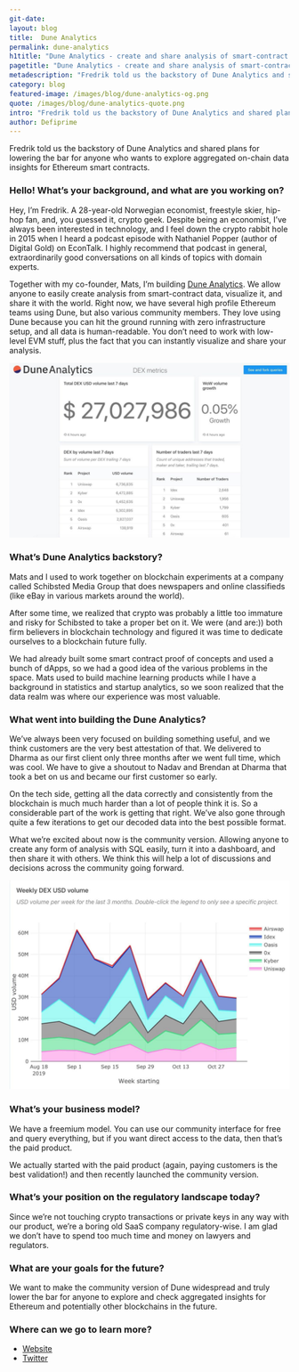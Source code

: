 ```yaml
---
git-date:
layout: blog
title:  Dune Analytics
permalink: dune-analytics
h1title: "Dune Analytics - create and share analysis of smart-contract data"
pagetitle: "Dune Analytics - create and share analysis of smart-contract data"
metadescription: "Fredrik told us the backstory of Dune Analytics and shared plans for lowering the bar for anyone who wants to explore aggregated on-chain data insights for Ethereum smart contracts."
category: blog
featured-image: /images/blog/dune-analytics-og.png
quote: /images/blog/dune-analytics-quote.png
intro: "Fredrik told us the backstory of Dune Analytics and shared plans for lowering the bar for anyone who wants to explore aggregated on-chain data insights for Ethereum smart contracts."
author: Defiprime
---
```

Fredrik told us the backstory of Dune Analytics and shared plans for lowering the bar for anyone who wants to explore aggregated on-chain data insights for Ethereum smart contracts.

### Hello! What’s your background, and what are you working on?

Hey, I’m Fredrik. A 28-year-old Norwegian economist, freestyle skier, hip-hop fan, and, you guessed it, crypto geek. Despite being an economist, I’ve always been interested in technology, and I feel down the crypto rabbit hole in 2015 when I heard a podcast episode with Nathaniel Popper (author of Digital Gold) on EconTalk. I highly recommend that podcast in general, extraordinarily good conversations on all kinds of topics with domain experts.  

Together with my co-founder, Mats, I’m building [Dune Analytics](https://duneanalytics.com). We allow anyone to easily create analysis from smart-contract data, visualize it, and share it with the world. Right now, we have several high profile Ethereum teams using Dune, but also various community members. They love using Dune because you can hit the ground running with zero infrastructure setup, and all data is human-readable. You don’t need to work with low-level EVM stuff, plus the fact that you can instantly visualize and share your analysis.  

![](/images/blog/dune-analytics1.jpg)

### What’s Dune Analytics backstory?

Mats and I used to work together on blockchain experiments at a company called Schibsted Media Group that does newspapers and online classifieds (like eBay in various markets around the world).

After some time, we realized that crypto was probably a little too immature and risky for Schibsted to take a proper bet on it. We were (and are:)) both firm believers in blockchain technology and figured it was time to dedicate ourselves to a blockchain future fully.

We had already built some smart contract proof of concepts and used a bunch of dApps, so we had a good idea of the various problems in the space. Mats used to build machine learning products while I have a background in statistics and startup analytics, so we soon realized that the data realm was where our experience was most valuable.


### What went into building the Dune Analytics?

We’ve always been very focused on building something useful, and we think customers are the very best attestation of that. We delivered to Dharma as our first client only three months after we went full time, which was cool. We have to give a shoutout to Nadav and Brendan at Dharma that took a bet on us and became our first customer so early.

On the tech side, getting all the data correctly and consistently from the blockchain is much much harder than a lot of people think it is. So a considerable part of the work is getting that right. We’ve also gone through quite a few iterations to get our decoded data into the best possible format.

What we’re excited about now is the community version. Allowing anyone to create any form of analysis with SQL easily, turn it into a dashboard, and then share it with others. We think this will help a lot of discussions and decisions across the community going forward.

![](/images/blog/dune-analytics2.jpg)

### What’s your business model?

We have a freemium model. You can use our community interface for free and query everything, but if you want direct access to the data, then that’s the paid product.

We actually started with the paid product (again, paying customers is the best validation!) and then recently launched the community version.

### What’s your position on the regulatory landscape today?

Since we’re not touching crypto transactions or private keys in any way with our product, we’re a boring old SaaS company regulatory-wise. I am glad we don’t have to spend too much time and money on lawyers and regulators.

### What are your goals for the future?

We want to make the community version of Dune widespread and truly lower the bar for anyone to explore and check aggregated insights for Ethereum and potentially other blockchains in the future.

### Where can we go to learn more?

- [Website](https://duneanalytics.com)
- [Twitter](https://twitter.com/duneanalytics)
